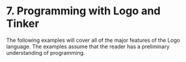 # 7. Programming with Logo and Tinker

The following examples will cover all of the major features of the Logo language. The examples assume that the reader has a preliminary understanding of programming.

